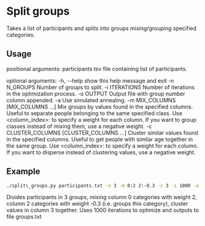 # Split groups

Takes a list of participants and splits into groups mixing/grouping specified
categories.

## Usage

positional arguments:
  participants          tsv file containing list of participants.

optional arguments:
  -h, --help            show this help message and exit
  -n N\_GROUPS           Number of groups to split.
  -i ITERATIONS         Number of iterations in the optimization process.
  -o OUTPUT             Output file with group number column appended.
  -a                    Use simulated annealing.
  -m MIX\_COLUMNS [MIX\_COLUMNS ...]
                        Mix groups by values found in the specified columns.
                        Useful to separate people belonging to the same
                        specified class. Use <column_index>:<weight> to
                        specify a weight for each column. If you want to group
                        classes instead of mixing them, use a negative weight.
  -c CLUSTER\_COLUMNS [CLUSTER\_COLUMNS ...]
                        Cluster similar values found in the specified columns.
                        Useful to get people with similar age together in the
                        same group. Use <column_index>:<weight> to specify a
                        weight for each column. If you want to disperse
                        instead of clustering values, use a negative weight.

## Example

```bash
./split\_groups.py participants.txt -n 3 -m 0:2 2:-0.3 -c 3 -i 1000 -o groups.txt
```

Divides participants in 3 groups, mixing column 0 categories with weight 2, column 2 categories with weight -0.3 (i.e. groups this category), cluster values in column 3 together. Uses 1000 iterations to optimize and outputs to file groups.txt

